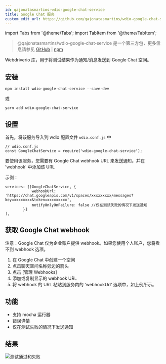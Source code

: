 ```yaml
---
id: qajonatasmartins-wdio-google-chat-service
title: Google Chat 服务
custom_edit_url: https://github.com/qajonatasmartins/wdio-google-chat-service/edit/main/README.md
---
```


import Tabs from '@theme/Tabs';
import TabItem from '@theme/TabItem';

> @qajonatasmartins/wdio-google-chat-service 是一个第三方包，更多信息请参见 [GitHub](https://github.com/qajonatasmartins/wdio-google-chat-service) | [npm](https://www.npmjs.com/package/wdio-google-chat-service)

Webdriverio 库，用于将测试结果作为通知/消息发送到 Google Chat 空间。

## 安装

`npm install wdio-google-chat-service --save-dev`

或

`yarn add wdio-google-chat-service`

## 设置

首先，将该服务导入到 wdio 配置文件 `wdio.conf.js` 中

```
// wdio.conf.js
const GoogleChatService = require('wdio-google-chat-service');
```

要使用该服务，您需要有 Google Chat webhook URL 来发送通知，并在 'webhook' 中添加该 URL

示例：

```
services: [[GoogleChatService, {
            webhookUrl: 'https://chat.googleapis.com/v1/spaces/xxxxxxxxx/messages?key=xxxxxxxx&token=xxxxxxxxx',
            notifyOnlyOnFailure: false //仅在测试失败的情况下发送通知
        }]
],
```

## 获取 Google Chat webhook

注意：Google Chat 仅为企业账户提供 webhook。如果您使用个人账户，您将看不到 webhook 选项。

1. 在 Google Chat 中创建一个空间
2. 点击聊天空间名称旁边的箭头
3. 点击 [管理 Webhooks]
4. 添加或复制显示的 webhook URL
5. 将 webhook 的 URL 粘贴到服务内的 'webhookUrl' 选项中，如上例所示。

## 功能

- 支持 mocha 运行器
- 错误详情
- 仅在测试失败的情况下发送通知

## 结果

![测试通过和失败](https://github.com/qajonatasmartins/wdio-google-chat-service/blob/main/./img/testPassAndFail.png)